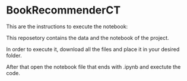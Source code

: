 # BookRecommenderCT

This are the instructions to execute the notebook:

This reposetory contains the data and the notebook of the project.

In order to execute it, download all the files and place it in your desired folder.

After that open the notebook file that ends with .ipynb and exectute the code.
